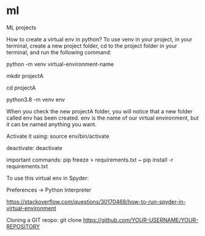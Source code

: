 # ml
ML projects

How to create a virtual env in python?
To use venv in your project, in your terminal, create a new project folder, cd to the project folder in your terminal, and run the following command:

python<version> -m venv virtual-environment-name
  
 mkdir projectA
  
 cd projectA
  
 python3.8 -m venv env
  
When you check the new projectA folder, you will notice that a new folder called env has been created. env is the name of our virtual environment, but it can be named anything you want.
  
Activate it using:
source env/bin/activate
  
deactivate:
deactivate

important commands:
  pip freeze > requirements.txt
  ~ pip install -r requirements.txt

To use this virtual env in Spyder:
  
Preferences -> Python Interpreter

https://stackoverflow.com/questions/30170468/how-to-run-spyder-in-virtual-environment
  
Cloning a GIT reopo: git clone https://github.com/YOUR-USERNAME/YOUR-REPOSITORY
